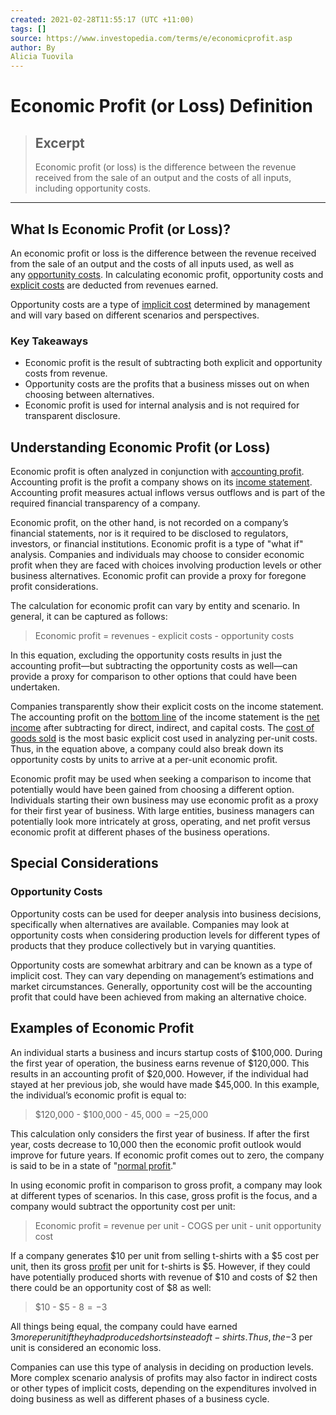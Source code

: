 ```yaml
---
created: 2021-02-28T11:55:17 (UTC +11:00)
tags: []
source: https://www.investopedia.com/terms/e/economicprofit.asp
author: By
Alicia Tuovila
---
```


# Economic Profit (or Loss) Definition

> ## Excerpt
> Economic profit (or loss) is the difference between the revenue received from the sale of an output and the costs of all inputs, including opportunity costs.

---
## What Is Economic Profit (or Loss)?

An economic profit or loss is the difference between the revenue received from the sale of an output and the costs of all inputs used, as well as any [opportunity costs](https://www.investopedia.com/terms/o/opportunitycost.asp). In calculating economic profit, opportunity costs and [explicit costs](https://www.investopedia.com/terms/e/explicitcost.asp) are deducted from revenues earned.

Opportunity costs are a type of [implicit cost](https://www.investopedia.com/terms/i/implicitcost.asp) determined by management and will vary based on different scenarios and perspectives.

### Key Takeaways

-   Economic profit is the result of subtracting both explicit and opportunity costs from revenue.
-   Opportunity costs are the profits that a business misses out on when choosing between alternatives.
-   Economic profit is used for internal analysis and is not required for transparent disclosure.

## Understanding Economic Profit (or Loss)

Economic profit is often analyzed in conjunction with [accounting profit](https://www.investopedia.com/terms/a/accountingprofit.asp). Accounting profit is the profit a company shows on its [income statement](https://www.investopedia.com/terms/i/incomestatement.asp). Accounting profit measures actual inflows versus outflows and is part of the required financial transparency of a company.

Economic profit, on the other hand, is not recorded on a company’s financial statements, nor is it required to be disclosed to regulators, investors, or financial institutions. Economic profit is a type of "what if" analysis. Companies and individuals may choose to consider economic profit when they are faced with choices involving production levels or other business alternatives. Economic profit can provide a proxy for foregone profit considerations.

The calculation for economic profit can vary by entity and scenario. In general, it can be captured as follows:

> Economic profit = revenues - explicit costs - opportunity costs

In this equation, excluding the opportunity costs results in just the accounting profit—but subtracting the opportunity costs as well—can provide a proxy for comparison to other options that could have been undertaken.

Companies transparently show their explicit costs on the income statement. The accounting profit on the [bottom line](https://www.investopedia.com/terms/b/bottomline.asp) of the income statement is the [net income](https://www.investopedia.com/terms/n/netincome.asp) after subtracting for direct, indirect, and capital costs. The [cost of goods sold](https://www.investopedia.com/terms/c/cogs.asp) is the most basic explicit cost used in analyzing per-unit costs. Thus, in the equation above, a company could also break down its opportunity costs by units to arrive at a per-unit economic profit.

Economic profit may be used when seeking a comparison to income that potentially would have been gained from choosing a different option. Individuals starting their own business may use economic profit as a proxy for their first year of business. With large entities, business managers can potentially look more intricately at gross, operating, and net profit versus economic profit at different phases of the business operations.

## Special Considerations

### Opportunity Costs

Opportunity costs can be used for deeper analysis into business decisions, specifically when alternatives are available. Companies may look at opportunity costs when considering production levels for different types of products that they produce collectively but in varying quantities.

Opportunity costs are somewhat arbitrary and can be known as a type of implicit cost. They can vary depending on management’s estimations and market circumstances. Generally, opportunity cost will be the accounting profit that could have been achieved from making an alternative choice.

## Examples of Economic Profit

An individual starts a business and incurs startup costs of $100,000. During the first year of operation, the business earns revenue of $120,000. This results in an accounting profit of $20,000. However, if the individual had stayed at her previous job, she would have made $45,000. In this example, the individual’s economic profit is equal to:

> $120,000 - $100,000 - $45,000 = -$25,000

This calculation only considers the first year of business. If after the first year, costs decrease to 10,000 then the economic profit outlook would improve for future years. If economic profit comes out to zero, the company is said to be in a state of "[normal profit](https://www.investopedia.com/terms/n/normal_profit.asp)."

In using economic profit in comparison to gross profit, a company may look at different types of scenarios. In this case, gross profit is the focus, and a company would subtract the opportunity cost per unit:

> Economic profit = revenue per unit - COGS per unit - unit opportunity cost

If a company generates $10 per unit from selling t-shirts with a $5 cost per unit, then its gross [profit](https://www.investopedia.com/terms/p/profit.asp) per unit for t-shirts is $5. However, if they could have potentially produced shorts with revenue of $10 and costs of $2 then there could be an opportunity cost of $8 as well:

> $10 - $5 - $8 = -$3

All things being equal, the company could have earned $3 more per unit if they had produced shorts instead of t-shirts. Thus, the -$3 per unit is considered an economic loss.

Companies can use this type of analysis in deciding on production levels. More complex scenario analysis of profits may also factor in indirect costs or other types of implicit costs, depending on the expenditures involved in doing business as well as different phases of a business cycle.
